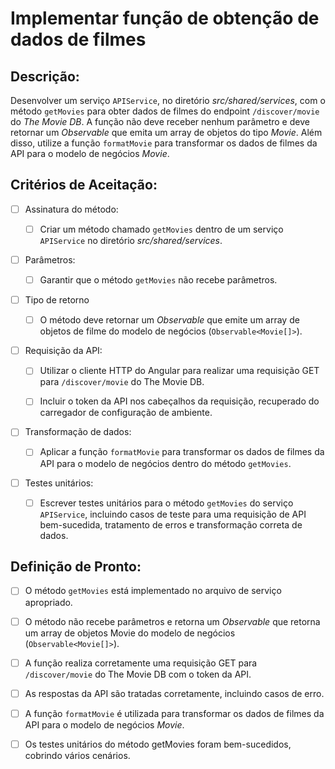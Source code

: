 # Implementar função de obtenção de dados de filmes

## Descrição:

Desenvolver um serviço `APIService`, no diretório _src/shared/services_, com o método `getMovies` para obter dados de filmes do endpoint `/discover/movie` do _The Movie DB_. A função não deve receber nenhum parâmetro e deve retornar um _Observable_ que emita um array de objetos do tipo _Movie_. Além disso, utilize a função `formatMovie` para transformar os dados de filmes da API para o modelo de negócios _Movie_.

## Critérios de Aceitação:

- [ ] Assinatura do método:

    - [ ] Criar um método chamado `getMovies` dentro de um serviço `APIService` no diretório _src/shared/services_.

- [ ] Parâmetros:

    - [ ] Garantir que o método `getMovies` não recebe parâmetros.

- [ ] Tipo de retorno

    - [ ] O método deve retornar um _Observable_ que emite um array de objetos de filme do modelo de negócios (`Observable<Movie[]>`).

- [ ] Requisição da API:

    - [ ] Utilizar o cliente HTTP do Angular para realizar uma requisição GET para `/discover/movie` do The Movie DB.

    - [ ]  Incluir o token da API nos cabeçalhos da requisição, recuperado do carregador de configuração de ambiente.

- [ ] Transformação de dados:

    - [ ] Aplicar a função `formatMovie` para transformar os dados de filmes da API para o modelo de negócios dentro do método `getMovies`.

- [ ] Testes unitários:

    - [ ] Escrever testes unitários para o método `getMovies` do serviço `APIService`, incluindo casos de teste para uma requisição de API bem-sucedida, tratamento de erros e transformação correta de dados.

## Definição de Pronto:

- [ ] O método `getMovies` está implementado no arquivo de serviço apropriado.

- [ ] O método não recebe parâmetros e retorna um _Observable_ que retorna um array de objetos Movie do modelo de negócios (`Observable<Movie[]>`).

- [ ] A função realiza corretamente uma requisição GET para `/discover/movie` do The Movie DB com o token da API.

- [ ] As respostas da API são tratadas corretamente, incluindo casos de erro.

- [ ] A função `formatMovie` é utilizada para transformar os dados de filmes da API para o modelo de negócios _Movie_.

- [ ] Os testes unitários do método getMovies foram bem-sucedidos, cobrindo vários cenários.
